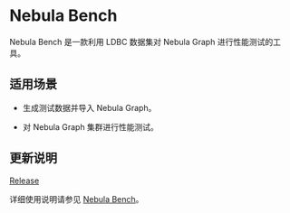 # Nebula Bench

Nebula Bench 是一款利用 LDBC 数据集对 Nebula Graph 进行性能测试的工具。

## 适用场景

- 生成测试数据并导入 Nebula Graph。

- 对 Nebula Graph 集群进行性能测试。

## 更新说明

[Release](https://github.com/vesoft-inc/nebula-bench/releases/tag/{{bench.tag}})

<!--
## 测试流程

1. 使用 ldbc_snb_datagen 生成测试数据。

2. 使用 importer 导入数据到 Nebula Graph。

3. 使用 K6（含 xk6-nebula 插件）进行性能测试。
-->

详细使用说明请参见 [Nebula Bench](https://github.com/vesoft-inc/nebula-bench/blob/{{bench.branch}}/README_cn.md)。
